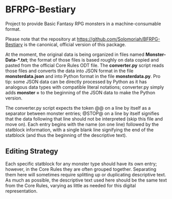 # BFRPG-Bestiary

Project to provide Basic Fantasy RPG monsters in a machine-consumable format.

Please note that the repository at https://github.com/Solomoriah/BFRPG-Bestiary
is the canonical, official version of this package.

At the moment, the original data is being organized in files named
**Monster-Data-\*.txt**; the format of those files is based roughly on data
copied and pasted from the official Core Rules ODT file.  The **converter.py**
script reads those files and converts the data into JSON format in the file
**monsterdata.json** and into Python format in the file **monsterdata.py**.
Pro tip: some JSON data can be directly processed by Python as it has analogous
data types with compatible literal notations; converter.py simply adds
**monster =** to the beginning of the JSON data to make the Python version.

The converter.py script expects the token @@ on a line by itself as a separator
between monster entries; @STOP@ on a line by itself signifies that the data
following that line should not be interpreted (skip this file and move on).
Each entry begins with the name (on one line) followed by the statblock
information, with a single blank line signifying the end of the statblock (and
thus the beginning of the descriptive text).

## Editing Strategy

Each specific statblock for any monster type should have its own entry;
however, in the Core Rules they are often grouped together.  Separating them
here will sometimes require splitting up or duplicating descriptive text.  As
much as possible, the descriptive text used here should be the same text from
the Core Rules, varying as little as needed for this digital representation.

